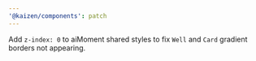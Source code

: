 ```yaml
---
'@kaizen/components': patch
---
```


Add `z-index: 0` to aiMoment shared styles to fix `Well` and `Card` gradient borders not appearing.
